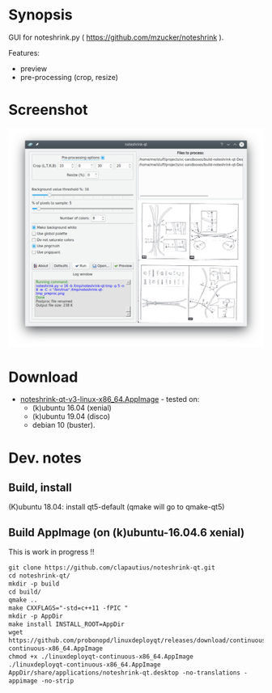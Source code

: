 Synopsis
=========

GUI for noteshrink.py ( https://github.com/mzucker/noteshrink ).

Features:
 * preview
 * pre-processing (crop, resize)

Screenshot
==========

![Screenshot](https://github.com/clapautius/noteshrink-qt/blob/master/doc/noteshrink-qt-screenshot.png)

Download
========

 * [noteshrink-qt-v3-linux-x86_64.AppImage](https://github.com/clapautius/noteshrink-qt/releases/download/v3/noteshrink-qt-v3-x86_64.AppImage) - tested on:
    * (k)ubuntu 16.04 (xenial)
    * (k)ubuntu 19.04 (disco)
    * debian 10 (buster).

Dev. notes
==========

Build, install
--------------

(K)ubuntu 18.04: install qt5-default (qmake will go to qmake-qt5)

Build AppImage (on (k)ubuntu-16.04.6 xenial)
---------------------------------------------

This is work in progress !!

    git clone https://github.com/clapautius/noteshrink-qt.git
    cd noteshrink-qt/
    mkdir -p build
    cd build/
    qmake ..
    make CXXFLAGS="-std=c++11 -fPIC "
    mkdir -p AppDir
    make install INSTALL_ROOT=AppDir
    wget https://github.com/probonopd/linuxdeployqt/releases/download/continuous/linuxdeployqt-continuous-x86_64.AppImage
    chmod +x ./linuxdeployqt-continuous-x86_64.AppImage
    ./linuxdeployqt-continuous-x86_64.AppImage AppDir/share/applications/noteshrink-qt.desktop -no-translations -appimage -no-strip
